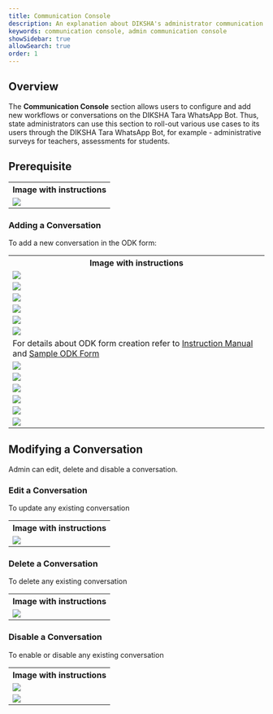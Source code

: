 ```yaml
---
title: Communication Console
description: An explanation about DIKSHA's administrator communication console 
keywords: communication console, admin communication console
showSidebar: true
allowSearch: true
order: 1
---
```

## Overview

The **Communication Console** section allows users to configure and add new workflows or conversations on the DIKSHA Tara WhatsApp Bot. Thus, state administrators can use this section to roll-out various use cases to its users through the DIKSHA Tara WhatsApp Bot, for example - administrative surveys for teachers, assessments for students.

## Prerequisite

<table>
<tr>
  <th>Image with instructions</th>
</tr>
<tr>
  <td><img src="../images/communication-console/preq-uci.png"></td>
</tr>
</table>

### Adding a Conversation 

To add a new conversation in the ODK form: 

<table>
<tr>
  <th>Image with instructions</th>
</tr>
<tr>
  <td><img src="../images/communication-console/comm-console-optn.png"></td>
</tr>
<tr>
  <td><img src="../images/communication-console/add-conv1.png"></td>
</tr>
<tr>
  <td><img src="../images/communication-console/add-conv2.png"></td>
</tr>
<tr>
  <td><img src="../images/communication-console/add-conv3.png"></td>
</tr>
<tr>
  <td><img src="../images/communication-console/add-conv4.png"></td>
</tr>
<tr>
  <td><img src="../images/communication-console/add-conv5.png"></td>
</tr>
<tr>
  <td>For details about ODK form creation refer to <a target="_blank" href="https://bmzbbujw9kal.compat.objectstorage.ap-mumbai-1.oraclecloud.com/ntp-content-production/uci/UCI%20_%20ODK%20Instruction%20Manual.pdf">Instruction Manual</a> and <a target="_blank" href= "https://trigyntl-my.sharepoint.com/:x:/g/personal/salabh_kishor_trigyn_com/EUHM2114QCNCsswEhAgBFf8BXQBwpnHTsV65kXCM5JnarA?wdOrigin=TEAMS-MAGLEV.null_ns.rwc&wdExp=TEAMS-TREATMENT&wdhostclicktime=1704189272498&web=1">Sample ODK Form </a></td>
</tr>
<tr>
  <td><img src="../images/communication-console/add-conv6.png"></td>
</tr>
<tr>
  <td><img src="../images/communication-console/add-conv7.png"></td>
</tr>
<tr>
  <td><img src="../images/communication-console/add-conv8.png"></td>
</tr>
<tr>
  <td><img src="../images/communication-console/add-conv9.png"></td>
</tr>
<tr>
  <td><img src="../images/communication-console/add-conv10.png"></td>
</tr>
<tr>
  <td><img src="../images/communication-console/add-conv11.png"></td>
</tr>
</table>

## Modifying a Conversation

Admin can edit, delete and disable a conversation.

### Edit a Conversation

To update any existing conversation  

<table>
<tr>
  <th>Image with instructions</th>
</tr>
<tr>
  <td><img src="../images/communication-console/edit-uci.png"></td>
</tr>
</table>

### Delete a Conversation

To delete any existing conversation  

<table>
<tr>
  <th>Image with instructions</th>
</tr>
<tr>
  <td><img src="../images/communication-console/delete-uci.png"></td>
</tr>
</table>


### Disable a Conversation

To enable or disable any existing conversation  

<table>
<tr>
  <th>Image with instructions</th>
</tr>
<tr>
  <td><img src="../images/communication-console/disable-uci.png"></td>
</tr>
<tr>
  <td><img src="../images/communication-console/enable-uci.png"></td>
</tr>
</table>
